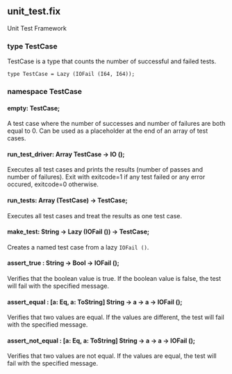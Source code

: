 ## unit_test.fix

Unit Test Framework

### type TestCase

TestCase is a type that counts the number of successful and failed tests.

```
type TestCase = Lazy (IOFail (I64, I64));
```
### namespace TestCase

#### empty: TestCase;

A test case where the number of successes and number of failures are both equal to 0.
Can be used as a placeholder at the end of an array of test cases.

#### run_test_driver: Array TestCase -> IO ();

Executes all test cases and prints the results (number of passes and number of failures).
Exit with exitcode=1 if any test failed or any error occured, exitcode=0 otherwise.

#### run_tests: Array (TestCase) -> TestCase;

Executes all test cases and treat the results as one test case.

#### make_test: String -> Lazy (IOFail ()) -> TestCase;

Creates a named test case from a lazy `IOFail ()`.

#### assert_true : String -> Bool -> IOFail ();

Verifies that the boolean value is true. If the boolean value is false, the test will fail with the specified message.

#### assert_equal : [a: Eq, a: ToString] String -> a -> a -> IOFail ();

Verifies that two values are equal. If the values are different, the test will fail with the specified message.

#### assert_not_equal : [a: Eq, a: ToString] String -> a -> a -> IOFail ();

Verifies that two values are not equal. If the values are equal, the test will fail with the specified message.

